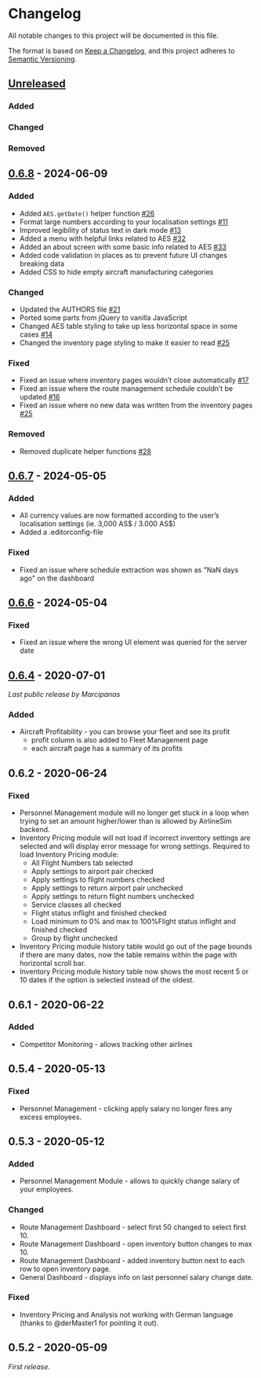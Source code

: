 # Changelog

All notable changes to this project will be documented in this file.

The format is based on [Keep a Changelog](https://keepachangelog.com/en/1.1.0/),
and this project adheres to [Semantic Versioning](https://semver.org/spec/v2.0.0.html).

## [Unreleased]

### Added

### Changed

### Removed

## [0.6.8] - 2024-06-09

### Added
- Added `AES.getDate()` helper function [#26](https://github.com/ZoeBijl/airlinesim-enhancement-suite/issues/26)
- Format large numbers according to your localisation settings [#11](https://github.com/ZoeBijl/airlinesim-enhancement-suite/issues/11)
- Improved legibility of status text in dark mode [#13](https://github.com/ZoeBijl/airlinesim-enhancement-suite/issues/13)
- Added a menu with helpful links related to AES [#32](https://github.com/ZoeBijl/airlinesim-enhancement-suite/pull/32)
- Added an about screen with some basic info related to AES [#33](https://github.com/ZoeBijl/airlinesim-enhancement-suite/issues/33)
- Added code validation in places as to prevent future UI changes breaking data
- Added CSS to hide empty aircraft manufacturing categories

### Changed
- Updated the AUTHORS file [#21](https://github.com/ZoeBijl/airlinesim-enhancement-suite/issues/21)
- Ported some parts from jQuery to vanilla JavaScript
- Changed AES table styling to take up less horizontal space in some cases [#14](https://github.com/ZoeBijl/airlinesim-enhancement-suite/issues/14)
- Changed the inventory page styling to make it easier to read [#25](https://github.com/ZoeBijl/airlinesim-enhancement-suite/pull/25)

### Fixed
- Fixed an issue where inventory pages wouldn’t close automatically [#17](https://github.com/ZoeBijl/airlinesim-enhancement-suite/issues/17)
- Fixed an issue where the route management schedule couldn’t be updated [#16](https://github.com/ZoeBijl/airlinesim-enhancement-suite/issues/16)
- Fixed an issue where no new data was written from the inventory pages [#25](https://github.com/ZoeBijl/airlinesim-enhancement-suite/pull/25)

### Removed
- Removed duplicate helper functions [#28](https://github.com/ZoeBijl/airlinesim-enhancement-suite/issues/28)

## [0.6.7] - 2024-05-05

### Added
- All currency values are now formatted according to the user’s localisation settings (ie. 3,000 AS$ / 3.000 AS$)
- Added a .editorconfig-file

### Fixed
- Fixed an issue where schedule extraction was shown as "NaN days ago" on the dashboard

## [0.6.6] - 2024-05-04

### Fixed
- Fixed an issue where the wrong UI element was queried for the server date

## [0.6.4] - 2020-07-01

_Last public release by Marcipanas_

### Added
- Aircraft Profitability - you can browse your fleet and see its profit
    - profit column is also added to Fleet Management page
    - each aircraft page has a summary of its profits

## 0.6.2 - 2020-06-24

### Fixed
- Personnel Management module will no longer get stuck in a loop when trying to set an amount higher/lower than is allowed by AirlineSim backend.
- Inventory Pricing module will not load if incorrect inventory settings are selected and will display error message for wrong settings. Required to load Inventory Pricing module:
    - All Flight Numbers tab selected
    - Apply settings to airport pair checked
    - Apply settings to flight numbers checked
    - Apply settings to return airport pair unchecked
    - Apply settings to return flight numbers unchecked
    - Service classes all checked
    - Flight status inflight and finished checked
    - Load minimum to 0% and max to 100%Flight status inflight and finished checked
    - Group by flight unchecked
- Inventory Pricing module history table would go out of the page bounds if there are many dates, now the table remains within the page with horizontal scroll bar.
- Inventory Pricing module history table now shows the most recent 5 or 10 dates if the option is selected instead of the oldest.

## 0.6.1 - 2020-06-22

### Added
- Competitor Monitoring - allows tracking other airlines

## 0.5.4 - 2020-05-13

### Fixed
- Personnel Management - clicking apply salary no longer fires any excess employees.

## 0.5.3 - 2020-05-12

### Added
- Personnel Management Module - allows to quickly change salary of your employees.

### Changed
- Route Management Dashboard - select first 50 changed to select first 10.
- Route Management Dashboard - open inventory button changes to max 10.
- Route Management Dashboard - added inventory button next to each row to open inventory page.
- General Dashboard - displays info on last personnel salary change date.

### Fixed
- Inventory Pricing and Analysis not working with German language (thanks to @derMaster1
for pointing it out).

## 0.5.2 - 2020-05-09

_First release._

[unreleased]: https://github.com/ZoeBijl/airlinesim-enhancement-suite/compare/v0.6.8...HEAD
[0.6.8]: https://github.com/ZoeBijl/airlinesim-enhancement-suite/compare/v0.6.7...v0.6.8
[0.6.7]: https://github.com/ZoeBijl/airlinesim-enhancement-suite/compare/v0.6.6...v0.6.7
[0.6.6]: https://github.com/ZoeBijl/airlinesim-enhancement-suite/compare/v0.6.5...v0.6.6
[0.6.5]: https://github.com/ZoeBijl/airlinesim-enhancement-suite/compare/v0.6.4...v0.6.5
[0.6.4]: https://github.com/ZoeBijl/airlinesim-enhancement-suite/releases/tag/v0.6.4

